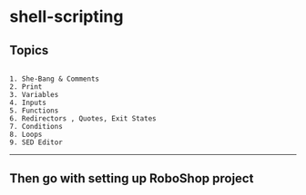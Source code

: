 # shell-scripting

## Topics

```

1. She-Bang & Comments 
2. Print
3. Variables 
4. Inputs 
5. Functions 
6. Redirectors , Quotes, Exit States 
7. Conditions 
8. Loops
9. SED Editor 

```

-----------
Then go with setting up RoboShop project
-----------
